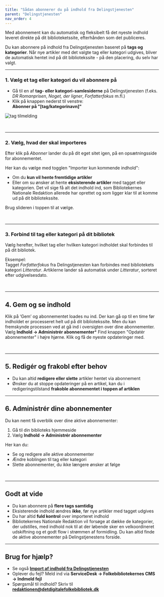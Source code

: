 ```yaml
---
title: "Sådan abonnerer du på indhold fra Delingstjenesten"
parent: "Delingstjenesten"
nav_order: 4
---
```



Med abonnement kan du automatisk og fleksibelt få det nyeste indhold leveret direkte på dit biblioteketssite, efterhånden som det publiceres. 

Du kan abonnere på indhold fra Delingstjenesten baseret på **tags og kategorier**. Når nye artikler med det valgte tag eller kategori udgives, bliver de automatisk hentet ind på dit bibliotekssite - på den placering, du selv har valgt.

---

### 1. Vælg et tag eller kategori du vil abonnere på 

- Gå til en af **tag- eller kategori-samlesiderne** på Delingstjenesten (f.eks. *DR Romanprisen*, *Noget, der ligner*, *Forfatterfokus* m.fl.)
- Klik på knappen nederst til venstre:  
  **Abonner på "[tag/kategorinavn]"**
  
![tag tilmelding](https://github.com/user-attachments/assets/1f6d8e82-4919-4963-b77d-6e186d0bef4c)

<br>



---

### 2. Vælg, hvad der skal importeres

Efter klik på *Abonner* lander du på dit eget sitet igen, på en opsætningsside for abonnementet.

Her kan du vælge med togglen "Importer kun kommende indhold":

- Om du **kun vil hente fremtidige artikler**
- Eller om su ønsker at hente **eksisterende artikler** med tagget eller kategorien. Det vil sige få alt det indhold ind, som Bibliotekernes Nationale Redaktion allerede har oprettet og som ligger klar til at komme ud på dit bibliotekssite. 

Brug slideren i toppen til at vælge.

<br>

---

### 3. Forbind til tag eller kategori på dit bibliotek

Vælg herefter, hvilket tag eller hvilken kategori indholdet skal forbindes til på dit bibliotek.

Eksempel:  
Tagget *Forfatterfokus* fra Delingstjenesten kan forbindes med bibliotekets kategori *Litteratur*. Artiklerne lander så automatisk under *Litteratur*, sorteret efter udgivelsesdato.

<br>


---

## 4. Gem og se indhold
Klik på ‘Gem’ og abonnementet loades nu ind. Der kan gå op til en time før indholdet er processeret helt ud på dit bibliotekssite. Men du kan fremskynde processen ved at gå ind i oversigten over dine abonnementer. Vælg **Indhold → Administrér abonnementer***
Find knappen "Opdatér abonnementer" i højre hjørne. Klik og få de nyeste opdateringer med. 

<br>


---

## 5. Redigér og frakobl efter behov

- Du kan altid **redigere eller slette** artikler hentet via abonnement
- Ønsker du at stoppe opdateringer på en artikel, kan du i redigeringstilstand **frakoble abonnementet i toppen af artiklen**

---

## 6. Administrér dine abonnementer

Du kan nemt få overblik over dine aktive abonnementer:

1. Gå til din biblioteks hjemmeside
2. Vælg **Indhold → Administrér abonnementer**

Her kan du:

- Se og redigere alle aktive abonnementer
- Ændre koblingen til tag eller kategori
- Slette abonnementer, du ikke længere ønsker at følge

<br>

---

## Godt at vide

- Du kan abonnere på **flere tags samtidig**
- Eksisterende indhold ændres **ikke**, før nye artikler med tagget udgives
- Du har altid **fuld kontrol** over importeret indhold
- Bibliotekernes Nationale Redaktion vil forsøge at dække de kategorier, der udstilles, med indhold nok til at der løbende sker en velkoordineret udskiftning og et godt flow i strømmen af formidling. Du kan altid finde de aktive abonnementer på Delingstjenestens forside. 

---

## Brug for hjælp?

- Se også [**Import af indhold fra Delingstjenesten**](https://www.folkebibliotekernescms.dk/main/delingstjenesten/import-af-indhold/)
- Oplever du fejl? Meld ind via **ServiceDesk → Folkebibliotekernes CMS → Indmeld fejl**
- Spørgsmål til indhold? Skriv til [**redaktionen@detdigitalefolkebibliotek.dk**](mailto:redaktionen@detdigitalefolkebibliotek.dk)
